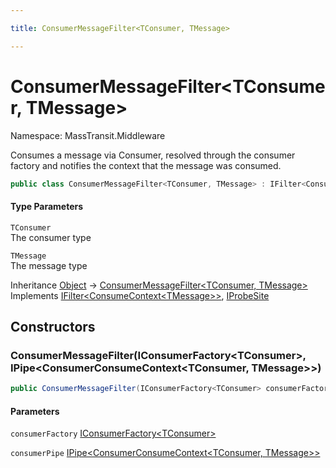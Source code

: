 ```yaml
---

title: ConsumerMessageFilter<TConsumer, TMessage>

---
```


# ConsumerMessageFilter\<TConsumer, TMessage\>

Namespace: MassTransit.Middleware

Consumes a message via Consumer, resolved through the consumer factory and notifies the context that the message was consumed.

```csharp
public class ConsumerMessageFilter<TConsumer, TMessage> : IFilter<ConsumeContext<TMessage>>, IProbeSite
```

#### Type Parameters

`TConsumer`<br/>
The consumer type

`TMessage`<br/>
The message type

Inheritance [Object](https://learn.microsoft.com/en-us/dotnet/api/system.object) → [ConsumerMessageFilter\<TConsumer, TMessage\>](../masstransit-middleware/consumermessagefilter-2)<br/>
Implements [IFilter\<ConsumeContext\<TMessage\>\>](../../masstransit-abstractions/masstransit/ifilter-1), [IProbeSite](../../masstransit-abstractions/masstransit/iprobesite)

## Constructors

### **ConsumerMessageFilter(IConsumerFactory\<TConsumer\>, IPipe\<ConsumerConsumeContext\<TConsumer, TMessage\>\>)**

```csharp
public ConsumerMessageFilter(IConsumerFactory<TConsumer> consumerFactory, IPipe<ConsumerConsumeContext<TConsumer, TMessage>> consumerPipe)
```

#### Parameters

`consumerFactory` [IConsumerFactory\<TConsumer\>](../../masstransit-abstractions/masstransit/iconsumerfactory-1)<br/>

`consumerPipe` [IPipe\<ConsumerConsumeContext\<TConsumer, TMessage\>\>](../../masstransit-abstractions/masstransit/ipipe-1)<br/>
